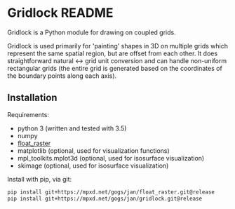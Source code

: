 # Gridlock README

Gridlock is a Python module for drawing on coupled grids.

Gridlock is used primarily for 'painting' shapes in 3D on multiple grids which represent the
same spatial region, but are offset from each other. It does straightforward natural <-> grid unit
conversion and can handle non-uniform rectangular grids (the entire grid is generated based on
the coordinates of the boundary points along each axis).

## Installation

Requirements:
* python 3 (written and tested with 3.5)
* numpy
* [float_raster](https://mpxd.net/gogs/jan/float_raster)
* matplotlib (optional, used for visualization functions)
* mpl_toolkits.mplot3d (optional, used for isosurface visualization)
* skimage (optional, used for isosurface visualization)

Install with pip, via git:

```bash
pip install git+https://mpxd.net/gogs/jan/float_raster.git@release
pip install git+https://mpxd.net/gogs/jan/gridlock.git@release
```